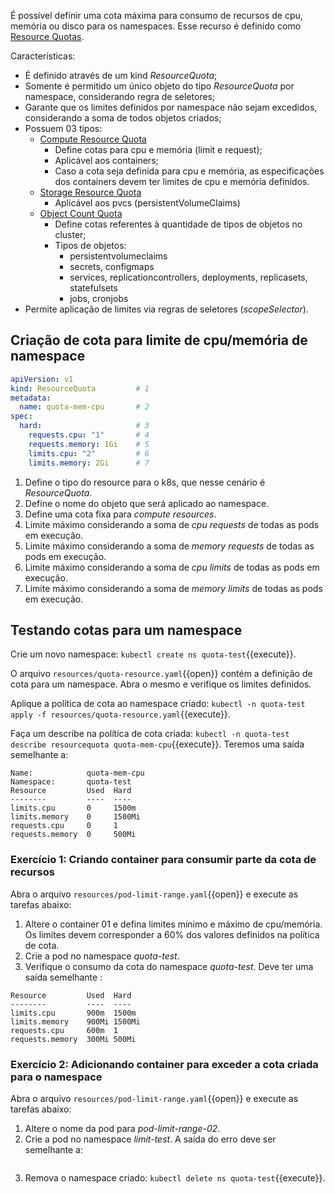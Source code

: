 É possível definir uma cota máxima para consumo de recursos de cpu, memória ou disco para os namespaces.
Esse recurso é definido como [Resource Quotas](https://kubernetes.io/docs/concepts/policy/resource-quotas/).

Características: 
- É definido através de um kind *ResourceQuota*;
- Somente é permitido um único objeto do tipo *ResourceQuota* por namespace, considerando regra de seletores;
- Garante que os limites definidos por namespace não sejam excedidos, considerando a soma de todos objetos criados;
- Possuem 03 tipos:
  - [Compute Resource Quota](https://kubernetes.io/docs/concepts/policy/resource-quotas/#compute-resource-quota)
    - Define cotas para cpu e memória (limit e request);
    - Aplicável aos containers;
    - Caso a cota seja definida para cpu e memória, as especificações dos containers devem ter limites de cpu e memória definidos.
  - [Storage Resource Quota](https://kubernetes.io/docs/concepts/policy/resource-quotas/#storage-resource-quota)
    - Aplicável aos pvcs (persistentVolumeClaims)
  - [Object Count Quota](https://kubernetes.io/docs/concepts/policy/resource-quotas/#object-count-quota)  
    - Define cotas referentes à quantidade de tipos de objetos no cluster;
    - Tipos de objetos:
      - persistentvolumeclaims
      - secrets, configmaps
      - services, replicationcontrollers, deployments, replicasets, statefulsets
      - jobs, cronjobs
- Permite aplicação de limites via regras de seletores (*scopeSelector*).

## Criação de cota para limite de cpu/memória de namespace

```yaml
apiVersion: v1
kind: ResourceQuota         # 1
metadata:
  name: quota-mem-cpu       # 2
spec:
  hard:                     # 3
    requests.cpu: "1"       # 4
    requests.memory: 1Gi    # 5
    limits.cpu: "2"         # 6
    limits.memory: 2Gi      # 7
```

1. Define o tipo do resource para o k8s, que nesse cenário é *ResourceQuota*.
2. Define o nome do objeto que será aplicado ao namespace.
3. Define uma cota fixa para *compute resources*.
4. Limite máximo considerando a soma de *cpu requests* de todas as pods em execução.
5. Limite máximo considerando a soma de *memory requests* de todas as pods em execução.
6. Limite máximo considerando a soma de *cpu limits* de todas as pods em execução.
7. Limite máximo considerando a soma de *memory limits* de todas as pods em execução.


## Testando cotas para um namespace

Crie um novo namespace: `kubectl create ns quota-test`{{execute}}.

O arquivo `resources/quota-resource.yaml`{{open}} contém a definição de cota para um namespace. Abra o mesmo e verifique os limites definidos.

Aplique a política de cota ao namespace criado: `kubectl -n quota-test apply -f resources/quota-resource.yaml`{{execute}}.

Faça um describe na política de cota criada: `kubectl -n quota-test describe resourcequota quota-mem-cpu`{{execute}}.
Teremos uma saída semelhante a:

```
Name:            quota-mem-cpu
Namespace:       quota-test
Resource         Used  Hard
--------         ----  ----
limits.cpu       0     1500m
limits.memory    0     1500Mi
requests.cpu     0     1
requests.memory  0     500Mi
```


### Exercício 1: Criando container para consumir parte da cota de recursos

Abra o arquivo `resources/pod-limit-range.yaml`{{open}} e execute as tarefas abaixo:
1. Altere o container 01 e defina limites mínimo e máximo de cpu/memória. Os limites devem corresponder a 60% dos valores definidos na política de cota.
2. Crie a pod no namespace *quota-test*.
3. Verifique o consumo da cota do namespace *quota-test*. Deve ter uma saída semelhante :
```
Resource         Used  Hard
--------         ----  ----
limits.cpu       900m  1500m
limits.memory    900Mi 1500Mi
requests.cpu     600m  1
requests.memory  300Mi 500Mi
```


### Exercício 2: Adicionando container para exceder a cota criada para o namespace

Abra o arquivo `resources/pod-limit-range.yaml`{{open}} e execute as tarefas abaixo:
1. Altere o nome da pod para *pod-limit-range-02*.
2. Crie a pod no namespace *limit-test*. A saída do erro deve ser semelhante a:
```

```
3. Remova o namespace criado: `kubectl delete ns quota-test`{{execute}}.
